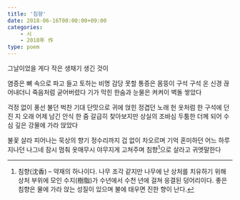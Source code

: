 ```yaml
---
title: '침향'
date: 2018-06-16T00:00:00+09:00
categories: 
    - 시
    - 2018年 作
type: poem
---
```


그날이었을 게다
작은 생채기 생긴 것이

염증은 뼈 속으로 파고 들고
토하는 비명 감당 못할 통증은
몸뚱이 구석 구석 온 신경 끊어내더니
죽음처럼 굳어버렸다
기가 막힌 한숨과 눈물은 켜켜이 벽돌 쌓았다

걱정 없이 풍선 불던 벅찬 기대
단맛으로 귀에 얹힌 정겹던 노래
헌 옷처럼 한 구석에 던진 지 오래
어제 남긴 안식 한 줌 갈급히 찾아보지만
상실의 조바심 두툼한 더께 되어
수심 깊은 강물에 가라 앉았다

불꽃 살라 피어나는 묵상의 향기
정수리까지 겁 없이 차오르며
기억 혼미하던 어느 하루
지나던 나그네 잠시 멈춰
옷매무시 야무지게 고쳐주며
침향[^1]으로 살라고 귀엣말한다



[^1]: 침향(沈香) – 약재의 하나이다. 나무 조각 같지만 나무에 난 상처를 치유하기 위해 상처 부위에 모인 수지(樹脂)가 수년에서 수천 년에 걸쳐 응결된 덩어리이다. 좋은 침향은 물에 가라 앉는 성질이 있으며 불에 태우면 진한 향이 난다.